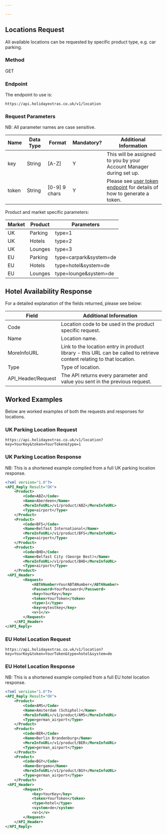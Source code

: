 ```yaml
---

---
```


## Locations Request

All available locations can be requested by specific product type, e.g. car parking. 

### Method

GET

### Endpoint

The endpoint to use is:

```
https://api.holidayextras.co.uk/v1/location
```

### Request Parameters

NB: All parameter names are case sensitive.

 | Name        | Data Type    | Format | Mandatory? | Additional Information |
 | ----        | ----    | ------ | -------- | ---------------------- |
 | key         | String  | [A-Z]                                  | Y        | This will be assigned to you by your Account Manager during set up.|
 | token       | String  | [0-9] 9 chars                         | Y        | Please see [user token endpoint](/hxapi/usertoken) for details of how to generate a token. |
 
 Product and market specific parameters:
 
 | Market | Product | Parameters             | 
 |--------|---------|------------------------|
 | UK     | Parking | type=1                 |
 | UK     | Hotels  | type=2                 |
 | UK     | Lounges | type=3                 |
 | EU     | Parking | type=carpark&system=de |
 | EU     | Hotels  | type=hotel&system=de   |
 | EU     | Lounges | type=lounge&system=de  |
 
 
## Hotel Availability Response

For a detailed explanation of the fields returned, please see below:

 | Field                | Additional Information |
 |----------------------|------------------------|
 | Code | Location code to be used in the product specific request. |
 | Name | Location name. |
 | MoreInfoURL |  Link to the location entry in product library - this URL can be called to retrieve content relating to that location. |
 | Type | Type of location. |
 | API_Header/Request | The API returns every parameter and value you sent in the previous request.  |

## Worked Examples

Below are worked examples of both the requests and responses for locations.

### UK Parking Location Request

```
https://api.holidayextras.co.uk/v1/location?key=YourKey&token=YourToken&type=1
```

### UK Parking Location Response

NB: This is a shortened example compiled from a full UK parking location response.

```xml
<?xml version="1.0"?>
<API_Reply Result="OK">
    <Product>
        <Code>ABZ</Code>
        <Name>Aberdeen</Name>
        <MoreInfoURL>/v1/product/ABZ</MoreInfoURL>
        <Type>airport</Type>
    </Product>
    <Product>
        <Code>BFS</Code>
        <Name>Belfast International</Name>
        <MoreInfoURL>/v1/product/BFS</MoreInfoURL>
        <Type>airport</Type>
    </Product>
    <Product>
        <Code>BHD</Code>
        <Name>Belfast City (George Best)</Name>
        <MoreInfoURL>/v1/product/BHD</MoreInfoURL>
        <Type>airport</Type>
    </Product>
 <API_Header>
        <Request>
            <ABTANumber>YourABTANumber</ABTANumber>
            <Password>YourPassword</Password>
            <key>YourKey</key>
            <token>YourToken</token>
            <type>1</type>
            <key>mytestkey</key>
            <v>1</v>
        </Request>
    </API_Header>
</API_Reply>
```

### EU Hotel Location Request

```
https://api.holidayextras.co.uk/v1/location?key=YourKey&token=YourToken&type=hotel&system=de
```

### EU Hotel Location Response

NB: This is a shortened example compiled from a full EU hotel location response.

```xml
<?xml version="1.0"?>
<API_Reply Result="OK">
    <Product>
        <Code>AMS</Code>
        <Name>Amsterdam (Schiphol)</Name>
        <MoreInfoURL>/v1/product/AMS</MoreInfoURL>
        <Type>german_airport</Type>
    </Product>
    <Product>
        <Code>BER</Code>
        <Name>Berlin Brandenburg</Name>
        <MoreInfoURL>/v1/product/BER</MoreInfoURL>
        <Type>german_airport</Type>
    </Product>
    <Product>
        <Code>BGY</Code>
        <Name>Bergamo</Name>
        <MoreInfoURL>/v1/product/BGY</MoreInfoURL>
        <Type>german_airport</Type>
    </Product>
 <API_Header>
        <Request>
            <key>YourKey</key>
            <token>YourToken</token>
            <type>hotel</type>
            <system>de</system>
            <v>1</v>
        </Request>
    </API_Header>
</API_Reply>
